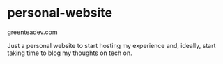 # personal-website
greenteadev.com


Just a personal website to start hosting my experience and, ideally, start taking time to blog my thoughts on tech on.
